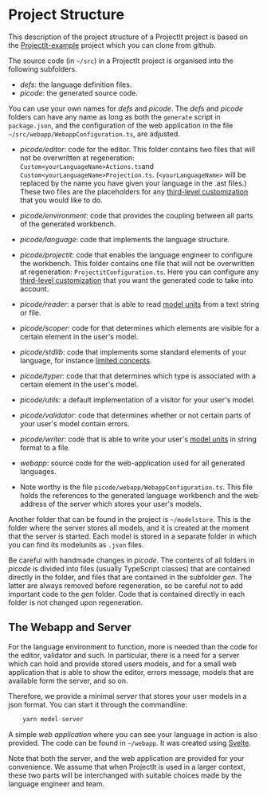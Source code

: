 <script>
    import Note from "../../lib/notes/Note.svelte";
</script>

# Project Structure

This description of the project structure of a ProjectIt project is based on 
the <a href="https://github.com/projectit-org/ProjectIt-example" target="_blank">ProjectIt-example</a> project which
you can clone from github.

The source code (in `~/src`) in a ProjectIt project is organised into the following subfolders.

* *defs*: the language definition files.
* *picode*: the generated source code.
<Note>
  <svelte:fragment slot="header">You can use your own names for <i>defs</i> and <i>picode</i>.</svelte:fragment>
  <svelte:fragment slot="content">
  The <i>defs</i> and <i>picode</i>
  folders can have any name as long as both the <code>generate</code> script in <code>package.json</code>, and the configuration of
  the web application in the file <code>~/src/webapp/WebappConfiguration.ts</code>, are adjusted.
</svelte:fragment></Note>
  
* *picode/editor*: code for the editor. This folder contains two files that will not be overwritten 
  at regeneration: `Custom<yourLanguageName>Actions.ts`and `Custom<yourLanguageName>Projection.ts`. 
  (`<yourLanguageName>` will be replaced by the name you have given your language in the .ast files.)
  These two files are the placeholders for any [third-level customization](/030_Developing_a_Language/030_API_Level) that you
  would like to do.
* *picode/environment*: code that provides the coupling between all parts of the generated workbench.
* *picode/language*: code that implements the language structure.
* *picode/projectit*: code that enables the language engineer to configure the workbench.
   This folder contains one file that will not be overwritten at regeneration: `ProjectitConfiguration.ts`.
   Here you can configure any [third-level customization](/030_Developing_a_Language/030_API_Level) that you want the
   generated code to take into account.
* *picode/reader*: a parser that is able to read [model units](/010_Intro/030_Models_and_Model_Units) 
  from a text string or file.
* *picode/scoper*: code for that determines which elements are visible for a certain element in the user's model.
* *picode/stdlib*: code that implements some standard elements of your language, for instance 
  [limited concepts](/030_Developing_a_Language/010_Default_Level).
* *picode/typer*: code that that determines which type is associated with a certain element in the user's model.
* *picode/utils*: a default implementation of a visitor for your user's model.
* *picode/validator*: code that determines whether or not certain parts of your user's model contain errors.
* *picode/writer*: code that is able to write your user's [model units](/010_Intro/030_Models_and_Model_Units) 
  in string format to a file.

* *webapp*: source code for the web-application used for all generated languages.
* Note worthy is the file `picode/webapp/WebappConfiguration.ts`. This file holds the references to the generated language
workbench and the web address of the server which stores your user's models.

Another folder that can be found in the project is `~/modelstore`. This is the folder where
  the server stores all models, and it is created at the moment that the server is started.
  Each model is stored in a separate folder in which you can find its
  modelunits as `.json` files.
  
<Note>
<svelte:fragment slot="header">Be careful with handmade changes in <i>picode</i>.</svelte:fragment>
<svelte:fragment slot="content">
The contents of all folders in <i>picode</i> is divided into files (usually TypeScript classes) 
that are contained directly in the folder, and files
that are contained in the subfolder <i>gen</i>. The latter are always removed before regeneration, so be careful
not to add important code to the <i>gen</i> folder.
Code that is contained directly in each folder is not changed upon regeneration.
</svelte:fragment>
</Note>

## The Webapp and Server

For the language environment to function, more is needed than the code for the editor, validator and such. 
In particular,
there is a need for a server which can hold and provide stored users models, and for a small web application that
is able to show the editor, errors message, models that are available form the server, and so on.

Therefore, we provide a minimal *server* that stores your user models in a json format.
You can start it through the commandline:

```ts
    yarn model-server
```

A simple *web application* where you can see your language in action is also provided.
The code can be found in `~/webapp`. It was created 
using <a href="https://svelte.dev/" target="_blank">Svelte</a>.

Note that both the server, and the web application are provided for your convenience. We assume 
that when ProjectIt is used in a larger context, these two parts will be interchanged with 
suitable choices made by the language engineer and team.
